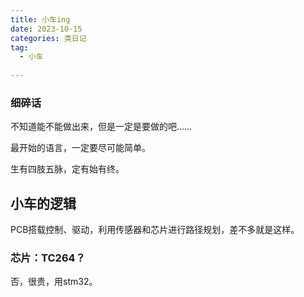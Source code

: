 ```yaml
---
title: 小车ing
date: 2023-10-15
categories: 类日记
tag:
  - 小车
  
---
```


### 细碎话
不知道能不能做出来，但是一定是要做的吧……

最开始的语言，一定要尽可能简单。

生有四肢五脉，定有始有终。

## 小车的逻辑

PCB搭载控制、驱动，利用传感器和芯片进行路径规划，差不多就是这样。

### 芯片：TC264？
否，很贵，用stm32。
